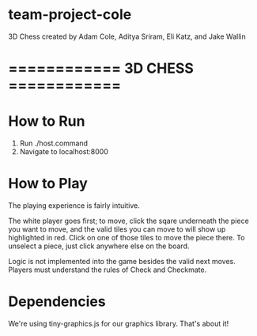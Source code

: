 # team-project-cole
3D Chess
created by Adam Cole, Aditya Sriram, Eli Katz, and Jake Wallin


# ============ 3D CHESS ============

# How to Run
1. Run ./host.command
2. Navigate to localhost:8000


# How to Play

The playing experience is fairly intuitive.

The white player goes first; to move, click the sqare underneath the piece you want to move, and the valid tiles you can
move to will show up highlighted in red.  Click on one of those tiles to move the piece there. To unselect a piece, just click
anywhere else on the board.

Logic is not implemented into the game besides the valid next moves.  Players must understand the rules of Check and Checkmate.


# Dependencies

We're using tiny-graphics.js for our graphics library.  That's about it!
